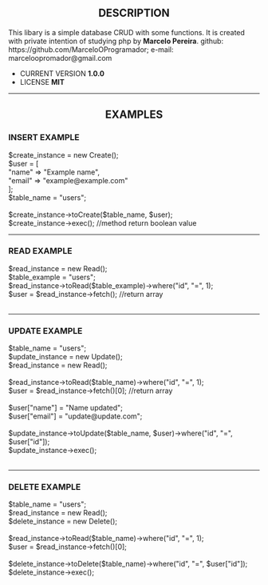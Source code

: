 <center><h2> DESCRIPTION </h2></center>

<p>
    This libary is a simple database CRUD with some functions.
    It is created with private intention of studying php by <strong>Marcelo Pereira</strong>.
    github: https://github.com/MarceloOProgramador; 
    e-mail: marceloopromador@gmail.com
</p>

<ul>
    <li>CURRENT VERSION <strong>1.0.0</strong></li>
    <li>LICENSE <strong>MIT</strong></li>
</ul>

---

<center><h2> EXAMPLES </h2></center>

<h3>INSERT EXAMPLE</h3>
<p>
$create_instance = new Create();<br>
$user = [<br>
    "name"  => "Example name",<br>
    "email" => "example@example.com"<br>
];<br>
$table_name = "users";<br>
<br>
$create_instance->toCreate($table_name, $user);<br>
$create_instance->exec(); //method return boolean value<br>
</p>

---

<h3>READ EXAMPLE</h3>
$read_instance = new Read();<br>
$table_example = "users";<br>
$read_instance->toRead($table_example)->where("id", "=", 1);<br>
$user = $read_instance->fetch(); //return array<br>
<br>

---

<h3>UPDATE EXAMPLE</h3>
$table_name = "users";<br>
$update_instance = new Update();<br>
$read_instance = new Read();<br>
<br>
$read_instance->toRead($table_name)->where("id", "=", 1);<br>
$user = $read_instance->fetch()[0]; //return array<br>
<br>
$user["name"] = "Name updated";<br>
$user["email"] = "update@update.com";<br>
<br>
$update_instance->toUpdate($table_name, $user)->where("id", "=", $user["id"]);<br>
$update_instance->exec();<br>
<br>

---

<h3>DELETE EXAMPLE</h3>
$table_name = "users";<br>
$read_instance = new Read();<br>
$delete_instance = new Delete();<br>
<br>
$read_instance->toRead($table_name)->where("id", "=", 1);<br>
$user = $read_instance->fetch()[0]; <br>
<br>
$delete_instance->toDelete($table_name)->where("id", "=", $user["id"]);<br>
$delete_instance->exec();<br>

